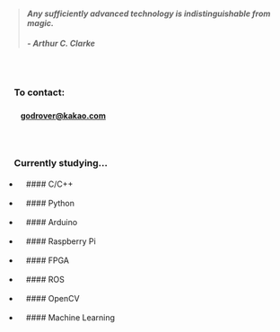 > #### *Any sufficiently advanced technology is indistinguishable from magic.*
> ##### - Arthur C. Clarke

　

### 　**To contact:**
#### 　　godrover@kakao.com

　

### 　**Currently studying...**

- 　#### C/C++

- 　#### Python

- 　#### Arduino

- 　#### Raspberry Pi

- 　#### FPGA
  
- 　#### ROS

- 　#### OpenCV

- 　#### Machine Learning
